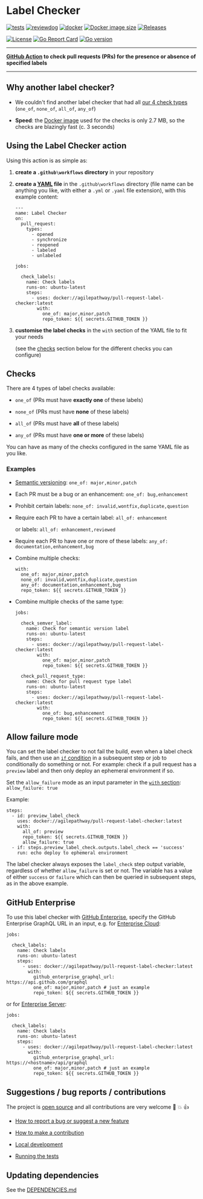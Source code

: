 # Label Checker

[![tests](https://github.com/agilepathway/label-checker/workflows/Tests/badge.svg?branch=master&event=push)](https://github.com/agilepathway/label-checker/actions?query=workflow%3ATests+event%3Apush+branch%3Amaster)
[![reviewdog](https://github.com/agilepathway/label-checker/workflows/reviewdog/badge.svg?branch=master&event=push)](https://github.com/agilepathway/label-checker/actions?query=workflow%3Areviewdog+event%3Apush+branch%3Amaster)
[![docker](https://github.com/agilepathway/label-checker/workflows/Docker/badge.svg?branch=master&event=push)](https://github.com/agilepathway/label-checker/actions?query=workflow%3ADocker+event%3Apush+branch%3Amaster)
[![Docker image size](https://img.shields.io/docker/image-size/agilepathway/pull-request-label-checker?sort=date)](https://hub.docker.com/repository/docker/agilepathway/pull-request-label-checker)
[![Releases](https://img.shields.io/github/release/agilepathway/label-checker/all.svg?logo=github
)](https://github.com/agilepathway/label-checker/releases)

[![License](https://img.shields.io/badge/license-MIT-blue.svg?maxAge=43200)](LICENSE)
[![Go Report Card](https://goreportcard.com/badge/github.com/agilepathway/label-checker)](https://goreportcard.com/report/github.com/agilepathway/label-checker)
[![Go version](https://img.shields.io/github/go-mod/go-version/agilepathway/label-checker)](https://golang.org/)


---

 **[GitHub Action](https://github.com/features/actions) to check pull requests (PRs) for the presence or absence of specified labels**

---


## Why another label checker?

- We couldn't find another label checker that had all [our 4 check types](#checks) (`one_of`, `none_of`, `all_of`, `any_of`)

- **Speed**: the [Docker image](https://hub.docker.com/repository/docker/agilepathway/pull-request-label-checker)
  used for the checks is only 2.7 MB, so the checks are blazingly fast (c. 3 seconds)


## Using the Label Checker action

Using this action is as simple as:

1. **create a `.github\workflows` directory** in your repository
2. **create a 
   [YAML](https://docs.github.com/en/actions/reference/workflow-syntax-for-github-actions#about-yaml-syntax-for-workflows) 
   file** in the `.github\workflows` directory (file name can be anything you like, 
   with either a `.yml` or `.yaml` file extension), with this example content:
 
   ```
   ---
   name: Label Checker
   on:
     pull_request:
       types:
         - opened
         - synchronize
         - reopened
         - labeled
         - unlabeled
   
   jobs:
   
     check_labels:
       name: Check labels
       runs-on: ubuntu-latest
       steps:
         - uses: docker://agilepathway/pull-request-label-checker:latest
           with:
             one_of: major,minor,patch
             repo_token: ${{ secrets.GITHUB_TOKEN }}
   ```

4. **customise the label checks** in the `with` section of the YAML file to fit your needs 

   (see the [checks](#checks) section below for the different checks you can configure)


## Checks

There are 4 types of label checks available:

- `one_of`  (PRs must have **exactly one** of these labels)

- `none_of` (PRs must have **none** of these labels)

- `all_of`  (PRs must have **all** of these labels)

- `any_of`  (PRs must have **one or more** of these labels)

You can have as many of the checks configured in the same YAML file as you like.

### Examples

- [Semantic versioning](https://semver.org/): `one_of: major,minor,patch`

- Each PR must be a bug or an enhancement: `one_of: bug,enhancement`

- Prohibit certain labels: `none_of: invalid,wontfix,duplicate,question`

- Require each PR to have a certain label: `all_of: enhancement`

  or labels: `all_of: enhancement,reviewed`

- Require each PR to have one or more of these labels: `any_of: documentation,enhancement,bug`

- Combine multiple checks:

  ```
  with:
    one_of: major,minor,patch
    none_of: invalid,wontfix,duplicate,question
    any_of: documentation,enhancement,bug
    repo_token: ${{ secrets.GITHUB_TOKEN }}
  ```

- Combine multiple checks of the same type:

  ```
  jobs:
   
    check_semver_label:
      name: Check for semantic version label
      runs-on: ubuntu-latest
      steps:
        - uses: docker://agilepathway/pull-request-label-checker:latest
          with:
            one_of: major,minor,patch
            repo_token: ${{ secrets.GITHUB_TOKEN }}

    check_pull_request_type:
      name: Check for pull request type label
      runs-on: ubuntu-latest
      steps:
        - uses: docker://agilepathway/pull-request-label-checker:latest
          with:
            one_of: bug,enhancement
            repo_token: ${{ secrets.GITHUB_TOKEN }}
  ```


## Allow failure mode

You can set the label checker to not fail the build, even when a label check fails, and then use an
[`if` condition](https://docs.github.com/en/actions/using-workflows/workflow-syntax-for-github-actions#jobsjob_idstepsif)
in a subsequent step or job to conditionally do something or not.
For example: check if a pull request has a `preview` label
and then only deploy an ephemeral environment if so.

Set the `allow_failure` mode as an input parameter in the 
[`with` section](https://docs.github.com/en/actions/using-workflows/workflow-syntax-for-github-actions#jobsjob_idstepswith): 
`allow_failure: true`

Example:

  ```
  steps:
    - id: preview_label_check
      uses: docker://agilepathway/pull-request-label-checker:latest
      with:
        all_of: preview
        repo_token: ${{ secrets.GITHUB_TOKEN }}
        allow_failure: true
    - if: steps.preview_label_check.outputs.label_check == 'success'
      run: echo deploy to ephemeral environment
  ```

The label checker always exposes the `label_check` step output variable,
regardless of whether `allow_failure` is set or not.
The variable has a value of either `success` or `failure` which can then be queried in subsequent steps,
as in the above example.

## GitHub Enterprise

To use this label checker with [GitHub Enterprise](https://github.com/enterprise),
specify the GitHub Enterprise GraphQL URL in an input, e.g. for 
[Enterprise Cloud](https://docs.github.com/en/get-started/onboarding/getting-started-with-github-enterprise-cloud):

   ```
   jobs:
   
     check_labels:
       name: Check labels
       runs-on: ubuntu-latest
       steps:
         - uses: docker://agilepathway/pull-request-label-checker:latest
           with:
             github_enterprise_graphql_url: https://api.github.com/graphql
             one_of: major,minor,patch # just an example
             repo_token: ${{ secrets.GITHUB_TOKEN }}
   ```

  or for
  [Enterprise Server](https://docs.github.com/en/enterprise-server/admin/overview/about-github-enterprise-server):

   ```
   jobs:
   
     check_labels:
       name: Check labels
       runs-on: ubuntu-latest
       steps:
         - uses: docker://agilepathway/pull-request-label-checker:latest
           with:
             github_enterprise_graphql_url: https://<hostname>/api/graphql
             one_of: major,minor,patch # just an example
             repo_token: ${{ secrets.GITHUB_TOKEN }}
   ```


## Suggestions / bug reports / contributions

The project is [open source](https://opensource.guide/how-to-contribute/) and all contributions are very welcome :slightly_smiling_face: :boom: :thumbsup:

* [How to report a bug or suggest a new feature](CONTRIBUTING.md#how-to-report-a-bug-or-suggest-a-new-feature)

* [How to make a contribution](CONTRIBUTING.md#how-to-make-a-contribution)

* [Local development](CONTRIBUTING.md#local-development)

* [Running the tests](CONTRIBUTING.md#running-the-tests)


## Updating dependencies

See the [DEPENDENCIES.md](.github/DEPENDENCIES.md)

